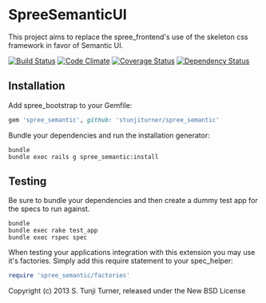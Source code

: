 SpreeSemanticUI
==============

This project aims to replace the spree_frontend's use of the skeleton css framework in favor of Semantic UI.

[![Build Status](https://secure.travis-ci.org/jdutil/spree_bootstrap.png)](http://travis-ci.org/jdutil/spree_bootstrap)
[![Code Climate](https://codeclimate.com/github/jdutil/spree_bootstrap.png)](https://codeclimate.com/github/jdutil/spree_bootstrap)
[![Coverage Status](https://coveralls.io/repos/jdutil/spree_bootstrap/badge.png?branch=master)](https://coveralls.io/r/jdutil/spree_bootstrap)
[![Dependency Status](https://gemnasium.com/jdutil/spree_bootstrap.png?travis)](https://gemnasium.com/jdutil/spree_bootstrap)


Installation
------------

Add spree_bootstrap to your Gemfile:

```ruby
gem 'spree_semantic', github: 'stunjiturner/spree_semantic'
```

Bundle your dependencies and run the installation generator:

```shell
bundle
bundle exec rails g spree_semantic:install
```

Testing
-------

Be sure to bundle your dependencies and then create a dummy test app for the specs to run against.

```shell
bundle
bundle exec rake test_app
bundle exec rspec spec
```

When testing your applications integration with this extension you may use it's factories.
Simply add this require statement to your spec_helper:

```ruby
require 'spree_semantic/factories'
```

Copyright (c) 2013 S. Tunji Turner, released under the New BSD License
